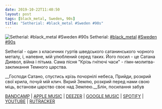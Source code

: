 ```yaml
---
date: 2019-10-22T11:40:50
layout: post
tags: [black_metal, Sweden, 90s]
title: "Setherial: #black_metal #Sweden #90s"
---
```

![Setherial: #black_metal #Sweden #90s](https://res.cloudinary.com/vast-space-unexplored/image/upload/q_auto,dpr_auto,w_auto/photos/photo_785_22-10-2019_11-12-06.jpg)
Setherial: [#black_metal](/tags/#black_metal) [#Sweden](/tags/#Sweden) [#90s](/tags/#90s)

Setherial - один з класичних гуртів шведського сатанинського чорного металу, і, напевне, мій улюблений серед таких. Його посил - це Сатана Диявол, війна і пітьма. Сама пісня &quot;Крізь гнітючі часи&quot; - гімн-молитва-закликання Темного царства.

__Господи Сатано, спустись крізь почорнілі небеса,
Прийди, розкрий свої крила, почуй мій клич.
Вкрий Землю, розкрий перед нами свою міць,
встанови царство своє над Землею.__Блін, посилання забув

[BANDCAMP](https://setherial.bandcamp.com/album/lords-of-the-nightrealm) \| [APPLE MUSIC](https://music.apple.com/mx/album/lords-of-the-nightrealm/902939531?l=en) \| [DEEZER](https://www.deezer.com/album/14775285?utm_source=deezer&amp;utm_content=album-14775285&amp;utm_term=1601611822_1571733496&amp;utm_medium=web) \| [GOOGLE MUSIC](https://play.google.com/music/m/Bfilo6bzt2zgxcocwmifdi2povy?t=Lords_of_the_Nightrealm_-_Setherial) \| [SPOTIFY](https://open.spotify.com/album/3wSkJzCs2G0W8bW4jiDMxT) \| [YOUTUBE](https://www.youtube.com/playlist?list=OLAK5uy_kFYldHLKC0i2nZf8TIwaAI8HXPw4K1wp4) \| [RUTRACKER](https://rutracker.org/forum/viewtopic.php?t=2830793)